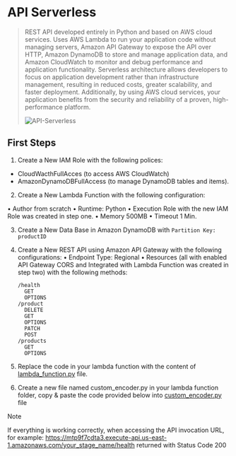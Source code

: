 # API Serverless
> REST API developed entirely in Python and based on AWS cloud services. Uses AWS Lambda to run your application code without managing servers, Amazon API Gateway to expose the API over HTTP, Amazon DynamoDB to store and manage application data, and Amazon CloudWatch to monitor and debug performance and application functionality. Serverless architecture allows developers to focus on application development rather than infrastructure management, resulting in reduced costs, greater scalability, and faster deployment. Additionally, by using AWS cloud services, your application benefits from the security and reliability of a proven, high-performance platform.
>
> ![API-Serverless](https://th.bing.com/th/id/OIG4.JpN4AjvdNISX0KEIi2Sz?w=270&h=270&c=6&r=0&o=5&pid=ImgGn)

## First Steps
1. Create a New IAM Role with the following polices:
 - CloudWacthFullAcces (to access AWS CloudWatch)
 - AmazonDynamoDBFullAccess (to manage DynamoDB tables and items).

2. Create a New Lambda Function with the following configuration:

 • Author from scratch
 • Runtime: Python 
 • Execution Role with the new IAM Role was created in step one.
 • Memory 500MB
 • Timeout 1 Min.

3. Create a New Data Base in Amazon DynamoDB with `Partition Key: productID`

4. Create a New REST API using Amazon API Gateway with the following configurations:
 • Endpoint Type: Regional
 • Resources (all with enabled API Gateway CORS and Integrated with Lambda Function was created in step two) with the following methods:
   ```
   /health
     GET 
     OPTIONS
   /product
     DELETE
     GET
     OPTIONS
     PATCH
     POST
   /products
     GET
     OPTIONS
   ```

5. Replace the code in  your lambda function with the content of [lambda_function.py](./lambda_function.py) file.

6. Create a new file named custom_encoder.py in your lambda function folder, copy & paste the code provided below into [custom_encoder.py](./custom_encoder.py) file

> [!NOTE]
> If everything is working correctly, when accessing the API invocation URL, for example: https://mtp9f7cdta3.execute-api.us-east-1.amazonaws.com/your_stage_name/health returned with Status Code 200

